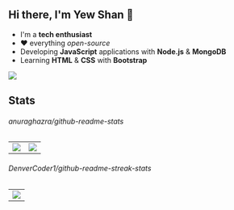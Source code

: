 ## Hi there, I'm Yew Shan 👋
- I'm a **tech enthusiast**
- ❤️ everything *open-source*
- Developing **JavaScript** applications with **Node.js** & **MongoDB**
- Learning **HTML** & **CSS** with **Bootstrap**

<div>
  <a href="https://developer.mozilla.org/en-US/docs/Web/JavaScript" target="_blank"><img src="https://img.shields.io/badge/JavaScript-323330?style=for-the-badge&logo=javascript&logoColor=F7DF1E"/></a>
</div>

## Stats
###### anuraghazra/github-readme-stats
<table>
  <tr>
    <td align="center" style="padding=0;width=50%;">
      <a href="https://github.com/anuraghazra/github-readme-stats/">
      <img align="center" style="padding=0;" src="https://github-readme-stats.vercel.app/api?username=yewshanooi&hide_title=true&hide_rank=true&hide_border=true&icon_color=ff6d00&show_icons=true&text_color=c8c8c8&bg_color=0d1117&count_private=true/" />
    </td>
    <td align="center" style="padding=0;width=50%;">
      <a href="https://github.com/anuraghazra/github-readme-stats/">
      <img align="center" style="padding=0;" src="https://github-readme-stats.vercel.app/api/top-langs/?username=yewshanooi&bg_color=0d1117&text_color=c8c8c8&layout=compact&hide_title=true&hide_border=true" />
    </td>
  </tr>
</table>

###### DenverCoder1/github-readme-streak-stats
<table>
  <tr>
    <td align="center" style="padding=0;width=50%;">
      <a href="https://github.com/DenverCoder1/github-readme-streak-stats/">
      <img align="center" style="padding=0;" src="https://github-readme-streak-stats.herokuapp.com?user=yewshanooi&background=0d1117&currStreakLabel=ff6d00&sideLabels=ffffff&currStreakNum=ffffff&dates=c8c8c8&sideNums=ffffff&stroke=c8c8c8&fire=ff6d00&ring=ff6d00&hide_border=true" />
    </td>
  </tr>
</table>
